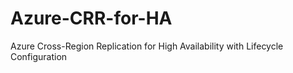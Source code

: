 # Azure-CRR-for-HA
 Azure Cross-Region Replication for High Availability with Lifecycle Configuration
